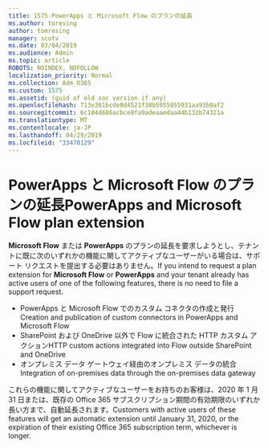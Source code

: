 ```yaml
---
title: 1575-PowerApps と Microsoft Flow のプランの延長
ms.author: toresing
author: tomresing
manager: scotv
ms.date: 03/04/2019
ms.audience: Admin
ms.topic: article
ROBOTS: NOINDEX, NOFOLLOW
localization_priority: Normal
ms.collection: Adm_O365
ms.custom: 1575
ms.assetid: (guid of old soc version if any)
ms.openlocfilehash: 713e361bcde8d4521f30b5955955931aa93b0af2
ms.sourcegitcommit: 6c104d686acbce8fa9adeaaedaa44b132b74321a
ms.translationtype: MT
ms.contentlocale: ja-JP
ms.lasthandoff: 04/29/2019
ms.locfileid: "33470129"
---
```

# <a name="powerapps-and-microsoft-flow-plan-extension"></a><span data-ttu-id="0a3bd-102">PowerApps と Microsoft Flow のプランの延長</span><span class="sxs-lookup"><span data-stu-id="0a3bd-102">PowerApps and Microsoft Flow plan extension</span></span>

<span data-ttu-id="0a3bd-103">**Microsoft Flow** または **PowerApps** のプランの延長を要求しようとし、テナントに既に次のいずれかの機能に関してアクティブなユーザーがいる場合は、サポート リクエストを提出する必要はありません。</span><span class="sxs-lookup"><span data-stu-id="0a3bd-103">If you intend to request a plan extension for **Microsoft Flow** or **PowerApps** and your tenant already has active users of one of the following features, there is no need to file a support request.</span></span>

- <span data-ttu-id="0a3bd-104">PowerApps と Microsoft Flow でのカスタム コネクタの作成と発行</span><span class="sxs-lookup"><span data-stu-id="0a3bd-104">Creation and publication of custom connectors in PowerApps and Microsoft Flow</span></span>
- <span data-ttu-id="0a3bd-105">SharePoint および OneDrive 以外で Flow に統合された HTTP カスタム アクション</span><span class="sxs-lookup"><span data-stu-id="0a3bd-105">HTTP custom actions integrated into Flow outside SharePoint and OneDrive</span></span>
- <span data-ttu-id="0a3bd-106">オンプレミス データ ゲートウェイ経由のオンプレミス データの統合</span><span class="sxs-lookup"><span data-stu-id="0a3bd-106">Integration of on-premises data through the on-premises  data gateway</span></span>

<span data-ttu-id="0a3bd-107">これらの機能に関してアクティブなユーザーをお持ちのお客様は、2020 年 1 月 31 日または、既存の Office 365 サブスクリプション期間の有効期限のいずれか長い方まで、自動延長されます。</span><span class="sxs-lookup"><span data-stu-id="0a3bd-107">Customers with active users of these features will get an automatic extension until January 31, 2020, or the expiration of their existing Office 365 subscription term, whichever is longer.</span></span>